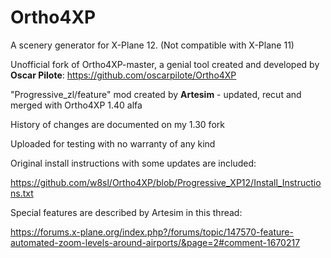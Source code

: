 # Ortho4XP
A scenery generator for X-Plane 12.
(Not compatible with X-Plane 11)

Unofficial fork of Ortho4XP-master, a genial tool created and developed by **Oscar Pilote**:
https://github.com/oscarpilote/Ortho4XP

"Progressive_zl/feature" mod created by **Artesim** -  updated, recut and merged with Ortho4XP 1.40 alfa

History of changes are documented on my 1.30 fork

Uploaded for testing with no warranty of any kind

Original install instructions with some updates are included:

https://github.com/w8sl/Ortho4XP/blob/Progressive_XP12/Install_Instructions.txt

Special features are described by Artesim in this thread:

https://forums.x-plane.org/index.php?/forums/topic/147570-feature-automated-zoom-levels-around-airports/&page=2#comment-1670217
